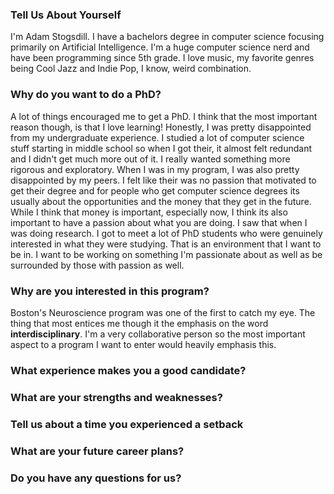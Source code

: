 ### Tell Us About Yourself
I'm Adam Stogsdill. I have a bachelors degree in computer science focusing primarily on Artificial Intelligence. I'm a huge computer science nerd and have been programming since 5th grade. I love music, my favorite genres being Cool Jazz and Indie Pop, I know, weird combination.

### Why do you want to do a PhD?
A lot of things encouraged me to get a PhD. I think that the most important  reason though, is that I love learning! Honestly, I was pretty disappointed from my undergraduate experience. I studied a lot of computer science stuff starting in middle school so when I got their, it almost felt redundant and I didn't get much more out of it. I really wanted something more rigorous and exploratory. When I was in my program, I was also pretty disappointed by my peers. I felt like their was no passion that motivated to get their degree and for people who get computer science degrees its usually about the opportunities and the money that they get in the future. While I think that money is important, especially now, I think its also important to have a passion about what you are doing. I saw that when I was doing research. I got to meet a lot of PhD students who were genuinely interested in what they were studying. That is an environment that I want to be in. I want to be working on something I'm passionate about as well as be surrounded by those with passion as well.

### Why are you interested in this program?
Boston's Neuroscience program was one of the first to catch my eye. The thing that most entices me though it the emphasis on the word **interdisciplinary**. I'm a very collaborative person so the most important aspect to a program I want to enter would heavily emphasis this. 

### What experience makes you a good candidate?

### What are your strengths and weaknesses?

### Tell us about a time you experienced a setback

### What are your future career plans?

### Do you have any questions for us?
